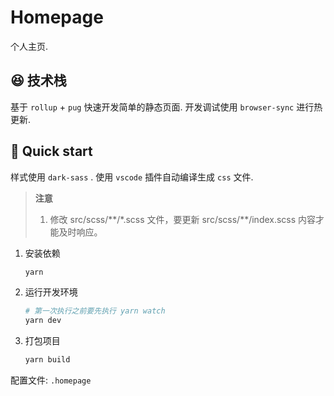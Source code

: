 # Homepage


个人主页.


## 😆 技术栈

基于 `rollup` + `pug` 快速开发简单的静态页面. 开发调试使用 `browser-sync` 进行热更新.


## 🚀 Quick start

样式使用 `dark-sass` . 使用 `vscode` 插件自动编译生成 `css` 文件.

> **注意**
>
> 1. 修改 src/scss/\*\*/\*.scss 文件，要更新 src/scss/\*\*/index.scss 内容才能及时响应。


1. 安装依赖

   ```bash
   yarn
   ```

2. 运行开发环境

   ```bash
   # 第一次执行之前要先执行 yarn watch
   yarn dev
   ```

3. 打包项目

   ```bash
   yarn build
   ```

配置文件: `.homepage`
